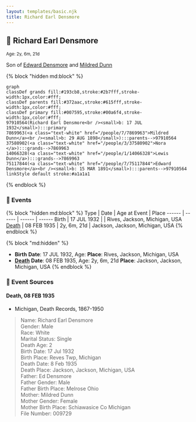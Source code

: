 ```yaml
---
layout: templates/basic.njk
title: Richard Earl Densmore
---
```

## 🔵 Richard Earl Densmore
<small>Age: 2y, 6m, 21d</small>

Son of [Edward Densmore](/people/7/75117844) and [Mildred Dunn](/people/7/7869963)

{% block "hidden md:block" %}
```mermaid
graph
classDef grands fill:#193cb8,stroke:#2b7fff,stroke-width:1px,color:#fff;
classDef parents fill:#372aac,stroke:#615fff,stroke-width:1px,color:#fff;
classDef primary fill:#007595,stroke:#00a6f4,stroke-width:1px,color:#fff;
97910564(Richard Earl Densmore<br /><small>b: 17 JUL 1932</small>):::primary
7869963(<a class="text-white" href="/people/7/7869963">Mildred Dunn</a><br /><small>b: 29 AUG 1898</small>):::parents-->97910564
37580902(<a class="text-white" href="/people/3/37580902">Nora </a>):::grands-->7869963
14066328(<a class="text-white" href="/people/1/14066328">Lewis Dunn</a>):::grands-->7869963
75117844(<a class="text-white" href="/people/7/75117844">Edward Densmore</a><br /><small>b: 15 MAR 1891</small>):::parents-->97910564
linkStyle default stroke:#a1a1a1
```
{% endblock %}

### 📆 Events

{% block "hidden md:block" %}
Type | Date | Age at Event | Place
------ | ------ | ------ | ------
Birth | 17 JUL 1932 |  | Rives, Jackson, Michigan, USA
[Death](#event-event-3) | 08 FEB 1935 | 2y, 6m, 21d | Jackson, Jackson, Michigan, USA
{% endblock %}

{% block "md:hidden" %}
- **Birth**
**Date**: 17 JUL 1932, Age:
**Place**: Rives, Jackson, Michigan, USA
- **[Death](#event-event-3)**
**Date**: 08 FEB 1935, Age: 2y, 6m, 21d
**Place**: Jackson, Jackson, Michigan, USA
{% endblock %}

### 📰 Event Sources

#### <a id="event-event-3"></a> Death, 08 FEB 1935
* Michigan, Death Records, 1867-1950
>   
  > Name: Richard Earl Densmore  
  > Gender: Male  
  > Race: White  
  > Marital Status: Single  
  > Death Age: 2  
  > Birth Date: 17 Jul 1932  
  > Birth Place: Reves Twp, Michigan  
  > Death Date: 8 Feb 1935  
  > Death Place: Jackson, Jackson, Michigan, USA  
  > Father: Ed Densmore  
  > Father Gender: Male  
  > Father Birth Place: Melrose Ohio  
  > Mother: Mildred Dunn  
  > Mother Gender: Female  
  > Mother Birth Place: Schiawasice Co Michigan  
  > File Number: 009729  
  >

